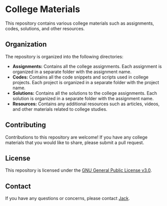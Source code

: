 <div class="group relative mb-4 flex items-start md:-ml-12">
    <div class="ml-4 flex-1 space-y-2 overflow-hidden px-1">
        <div class="prose break-words dark:prose-invert prose-p:leading-relaxed prose-pre:p-0 fix-max-with-100">
            <h1>College Materials</h1>
            <p class="mb-2 last:mb-0">This repository contains various college materials such as assignments, codes,
                solutions, and other resources.</p>
            <h2>Organization</h2>
            <p class="mb-2 last:mb-0">The repository is organized into the following directories:</p>
            <ul>
                <li><strong>Assignments:</strong> Contains all the college assignments. Each assignment is organized in
                    a separate folder with the assignment name.</li>
                <li><strong>Codes:</strong> Contains all the code snippets and scripts used in college projects. Each
                    project is organized in a separate folder with the project name.</li>
                <li><strong>Solutions:</strong> Contains all the solutions to the college assignments. Each solution is
                    organized in a separate folder with the assignment name.</li>
                <li><strong>Resources:</strong> Contains any additional resources such as articles, videos, and other
                    materials related to college studies.</li>
            </ul>
            <h2>Contributing</h2>
            <p class="mb-2 last:mb-0">Contributions to this repository are welcome! If you have any college materials
                that you would like to share, please submit a pull request.</p>
            <h2>License</h2>
            <p class="mb-2 last:mb-0">This repository is licensed under the <a href="LICENSE.md">GNU General Public License v3.0</a>.</p>
            <h2>Contact</h2>
            <p class="mb-2 last:mb-0">If you have any questions or concerns, please contact <a
                    href="mailto:h$kerjack@gmail.com">Jack</a>.</p>
        </div>
        <div
            class="flex items-center justify-end transition-opacity group-hover:opacity-100 md:absolute md:-right-10 md:-top-2 md:opacity-0">
        </div>
    </div>
</div>
